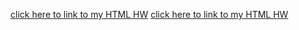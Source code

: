 <a href="https://ai3carter.github.io/index3.html">click here to link to my HTML HW</a>
<a href="https://ai3carter/HW-Web-Visualization-Dashboard-Latitude-/index3.html">click here to link to my HTML HW</a>
